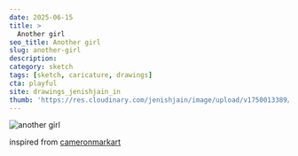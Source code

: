 ```yaml
---
date: 2025-06-15
title: >
  Another girl
seo_title: Another girl
slug: another-girl
description: 
category: sketch
tags: [sketch, caricature, drawings]
cta: playful
site: drawings_jenishjain_in
thumb: 'https://res.cloudinary.com/jenishjain/image/upload/v1750013389/drawings/another_girl.jpg'
---
```


![another girl](https://res.cloudinary.com/jenishjain/image/upload/v1750013389/drawings/another_girl.jpg)

inspired from [cameronmarkart](https://www.instagram.com/cameronmarkart/p/B--iN0Aj5q-/)
